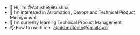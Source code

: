 - 👋 Hi, I’m @AbhishekRKrishna
- 👀 I’m interested in Automation , Devops and Technical Product Management
- 🌱 I’m currently learning Technical Product Management
- 📫 How to reach me : abhishekrkrish@gmail.com

<!---
AbhishekRKrish/AbhishekRKrish is a ✨ special ✨ repository because its `README.md` (this file) appears on your GitHub profile.
You can click the Preview link to take a look at your changes.
--->
